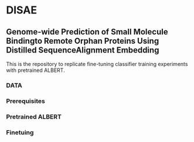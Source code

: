 # DISAE

## Genome-wide Prediction of Small Molecule Bindingto Remote Orphan Proteins Using Distilled SequenceAlignment Embedding

This is the repository to replicate  fine-tuning classifier training experiments with pretrained ALBERT.
### DATA
### Prerequisites
### Pretrained ALBERT
### Finetuing
